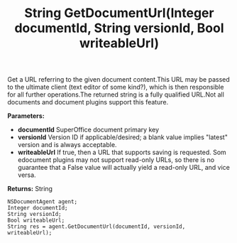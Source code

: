 ﻿---
uid: crmscript_ref_NSDocumentAgent_GetDocumentUrl
title: String GetDocumentUrl(Integer documentId, String versionId, Bool writeableUrl)
intellisense: NSDocumentAgent.GetDocumentUrl
keywords: NSDocumentAgent, GetDocumentUrl
so.topic: reference
---

Get a URL referring to the given document content.<para/>This URL may be passed to the ultimate client (text editor of some kind?), which is then responsible for all further operations.<para/>The returned string is a fully qualified URL.<para/>Not all documents and document plugins support this feature.

**Parameters:**
 - **documentId** SuperOffice document primary key
 - **versionId** Version ID if applicable/desired; a blank value implies "latest" version and is always acceptable.
 - **writeableUrl** If true, then a URL that supports saving is requested. Som edocument plugins may not support read-only URLs, so there is no guarantee that a False value will actually yield a read-only URL, and vice versa.

**Returns:** String

```crmscript
NSDocumentAgent agent;
Integer documentId;
String versionId;
Bool writeableUrl;
String res = agent.GetDocumentUrl(documentId, versionId, writeableUrl);
```

